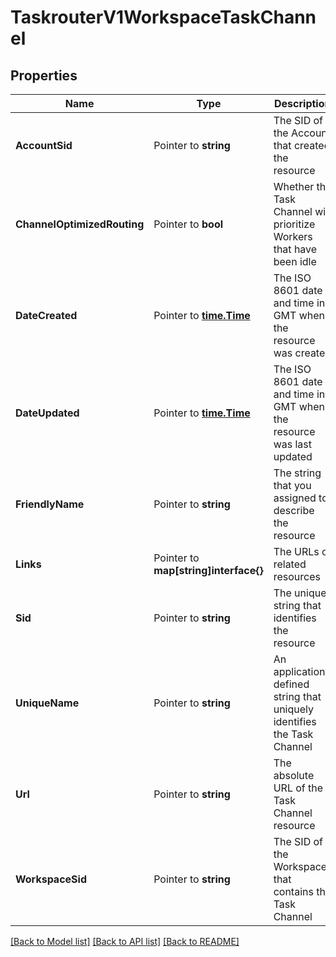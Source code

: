 # TaskrouterV1WorkspaceTaskChannel

## Properties

Name | Type | Description | Notes
------------ | ------------- | ------------- | -------------
**AccountSid** | Pointer to **string** | The SID of the Account that created the resource |
**ChannelOptimizedRouting** | Pointer to **bool** | Whether the Task Channel will prioritize Workers that have been idle |
**DateCreated** | Pointer to [**time.Time**](time.Time.md) | The ISO 8601 date and time in GMT when the resource was created |
**DateUpdated** | Pointer to [**time.Time**](time.Time.md) | The ISO 8601 date and time in GMT when the resource was last updated |
**FriendlyName** | Pointer to **string** | The string that you assigned to describe the resource |
**Links** | Pointer to **map[string]interface{}** | The URLs of related resources |
**Sid** | Pointer to **string** | The unique string that identifies the resource |
**UniqueName** | Pointer to **string** | An application-defined string that uniquely identifies the Task Channel |
**Url** | Pointer to **string** | The absolute URL of the Task Channel resource |
**WorkspaceSid** | Pointer to **string** | The SID of the Workspace that contains the Task Channel |

[[Back to Model list]](../README.md#documentation-for-models) [[Back to API list]](../README.md#documentation-for-api-endpoints) [[Back to README]](../README.md)



